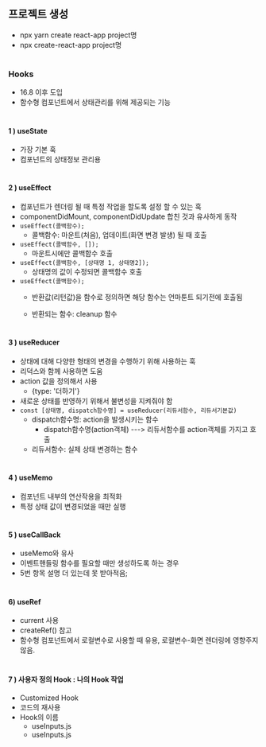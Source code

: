 ## 프로젝트 생성
- npx yarn create react-app project명
- npx create-react-app project명
  #
### Hooks
- 16.8 이후 도입
- 함수형 컴포넌트에서 상태관리를 위해 제공되는 기능
  #
#### 1 ) useState
- 가장 기본 훅
- 컴포넌트의 상태정보 관리용
  #
#### 2 ) useEffect
- 컴포넌트가 렌더링 될 때 특정 작업을 할도록 설정 할 수 있는 훅
- componentDidMount, componentDidUpdate 합친 것과 유사하게 동작
- ```useEffect(콜백함수);```
  - 콜백함수: 마운트(처음), 업데이트(화면 변경 발생) 될 때 호출
- ```useEffect(콜백함수, []);```
  - 마운트시에만 콜백함수 호출
- ```useEffect(콜백함수, [상태명 1, 상태명2]);```
  - 상태명의 값이 수정되면 콜백함수 호출
- ```useEffect(콜백함수);```
  - 반환값(리턴값)을 함수로 정의하면 해당 함수는 언마툰트 되기전에 호출됨
  - 반환되는 함수: cleanup 함수

    #
#### 3 ) useReducer
- 상태에 대해 다양한 형태의 변경을 수행하기 위해 사용하는 훅
- 리덕스와 함께 사용하면 도움
- action 값을 정의해서 사용
  - {type: '더하기'}
- 새로운 상태를 반영하기 위해서 불변성을 지켜줘야 함
- ```const [상태명, dispatch함수명] = useReducer(리듀서함수, 리듀서기본값)```
  - dispatch함수명: action을 발생시키는 함수
    - dispatch함수명(action객체) ---> 리듀서함수를 action객체를 가지고 호출
  - 리듀서함수: 실제 상태 변경하는 함수
  #
#### 4 ) useMemo
- 컴포넌트 내부의 연산작용을 최적화
- 특정 상태 값이 변경되었을 때만 실행
  #
#### 5 ) useCallBack
- useMemo와 유사
- 이벤트핸들링 함수를 필요할 때만 생성하도록 하는 경우
- 5번 항목 설명 더 있는데 못 받아적음;
  #
#### 6) useRef
- current 사용
- createRef() 참고
- 함수형 컴포넌트에서 로컬변수로 사용할 때 유용, 로컬변수-화면 렌더링에 영향주지 않음.
  #
#### 7 ) 사용자 정의 Hook : 나의 Hook 작업
- Customized Hook
- 코드의 재사용 
- Hook의 이름
  - useInputs.js
  - useInputs.js